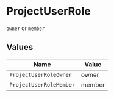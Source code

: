 # ProjectUserRole

`owner` or `member`


## Values

| Name                    | Value                   |
| ----------------------- | ----------------------- |
| `ProjectUserRoleOwner`  | owner                   |
| `ProjectUserRoleMember` | member                  |
